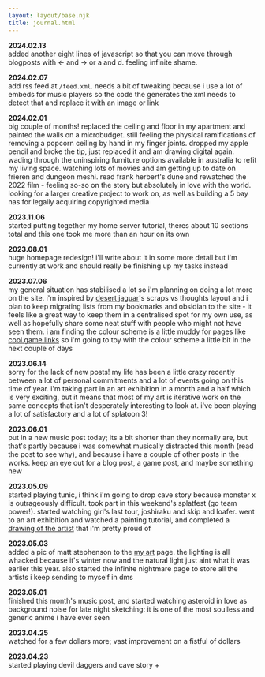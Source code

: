 ```yaml
---
layout: layout/base.njk
title: journal.html
---
```


**2024.02.13**  
added another eight lines of javascript so that you can move through blogposts with ← and → or a and d. feeling infinite shame.

**2024.02.07**  
add rss feed at `/feed.xml`. needs a bit of tweaking because i use a lot of embeds for music players so the code the generates the xml needs to detect that and replace it with an image or link

**2024.02.01**  
big couple of months! replaced the ceiling and floor in my apartment and painted the walls on a microbudget. still feeling the physical ramifications of removing a popcorn ceiling by hand in my finger joints. dropped my apple pencil and broke the tip, just replaced it and am drawing digital again. wading through the uninspiring furniture options available in australia to refit my living space. watching lots of movies and am getting up to date on frieren and dungeon meshi. read frank herbert's dune and rewatched the 2022 film - feeling so-so on the story but absolutely in love with the world. looking for a larger creative project to work on, as well as building a 5 bay nas for legally acquiring copyrighted media

**2023.11.06**  
started putting together my home server tutorial, theres about 10 sections total and this one took me more than an hour on its own

**2023.08.01**  
huge homepage redesign! i'll write about it in some more detail but i'm currently at work and should really be finishing up my tasks instead

**2023.07.06**  
my general situation has stabilised a lot so i'm planning on doing a lot more on the site. i'm inspired by [desert jaguar](https://desertjaguar.casa/)'s scraps vs thoughts layout and i plan to keep migrating lists from my bookmarks and obsidian to the site - it feels like a great way to keep them in a centralised spot for my own use, as well as hopefully share some neat stuff with people who might not have seen them. i am finding the colour scheme is a little muddy for pages like [cool game links](/lists/cool_game_links) so i'm going to toy with the colour scheme a little bit in the next couple of days

**2023.06.14**  
sorry for the lack of new posts! my life has been a little crazy recently between a lot of personal commitments and a lot of events going on this time of year. i'm taking part in an art exhibition in a month and a half which is very exciting, but it means that most of my art is iterative work on the same concepts that isn't desperately interesting to look at. i've been playing a lot of satisfactory and a lot of splatoon 3!

**2023.06.01**  
put in a new music post today; its a bit shorter than they normally are, but that's partly because i was somewhat musically distracted this month (read the post to see why), and because i have a couple of other posts in the works. keep an eye out for a blog post, a game post, and maybe something new

**2023.05.09**  
started playing tunic, i think i'm going to drop cave story because monster x is outrageously difficult. took part in this weekend's splatfest (go team power!). started watching girl's last tour, joshiraku and skip and loafer. went to an art exhibition and watched a painting tutorial, and completed a [drawing of the artist](/art/my-art-2023/) that i'm pretty proud of

**2023.05.03**  
added a pic of matt stephenson to the [my art](/art/my-art-2023/) page. the lighting is all whacked because it's winter now and the natural light just aint what it was earlier this year. also started the infinite nightmare page to store all the artists i keep sending to myself in dms

**2023.05.01**  
finished this month's music post, and started watching asteroid in love as background noise for late night sketching: it is one of the most soulless and generic anime i have ever seen

**2023.04.25**  
watched for a few dollars more; vast improvement on a fistful of dollars

**2023.04.23**  
started playing devil daggers and cave story +